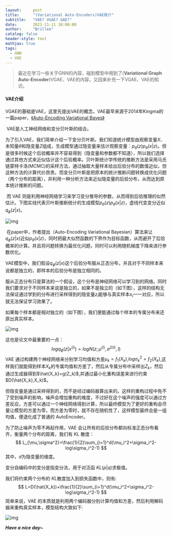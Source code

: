 ```yaml
---
layout:     post
title:      "(Variational Auto-Encoders)VAE简介"
subtitle:   "VAE? VGAE? GAE?"
date:       2021-11-11 10:00:00
author:     "Brillee"
catalog: false
header-style: text
mathjax: true
tags:
  - GNN
  - VAE
---
```




> 最近在学习一些关于GNN的内容，碰到模型中用到了(**Variational Graph Auto-Encoder**)VGAE、VAE的内容，又回来补充一下VGAE、VAE的知识。



#### VAE介绍

​	VGAE的基础是VAE，这里先提出VAE的概念。VAE最早来源于2014年Kingma的一篇paper，[《Auto-Encoding Variational Bayes》](https://arxiv.org/abs/1312.6114)

​	VAE是人工神经网络和变分贝叶斯的结合。



​	为了引入VAE，我们简单介绍一下变分贝叶斯。我们知道统计模型由观察变量$X$、未知量$\theta$和隐变量$Z$组成，生成模型通过隐变量来估计观察变量：$p_\theta(z)p_\theta(x|z)$。但是很多时候这个后验概率并不容易得到（隐变量和参数都不知道），所以我们选择通过其他方式来近似估计这个后验概率。贝叶斯统计学传统的推断方法是采用马氏链蒙特卡洛(MCMC)的采样方法，通过抽取大量样本给出后验分布的数值近似，但这种方法的计算代价昂贵。而变分贝叶斯是把原本的统计推断问题转换成优化问题（两个分布的距离），并利用一种分析方法来近似隐变量的后验分布，从而达到原本统计推断的问题。

​	而 VAE 则是利用神经网络学习来学习变分推导的参数，从而得到后验推理的似然估计。下图实线代表贝叶斯推断统计的生成模型$p_\theta(z)p_\theta(x|z)$，虚线代变变分近似$q_\phi(z|x)$。

![img](https://imgconvert.csdnimg.cn/aHR0cHM6Ly9waWM5NS5vc3MtY24tYmVpamluZy5hbGl5dW5jcy5jb20vcGljLWJlZC8yMDIwMDQyNzA5MDUzNi5wbmc?x-oss-process=image/format,png)





​		在paper中，作者提出（Auto-Encoding Variational Bayesian）算法来让$q_\phi(z|x)$近似$p_\theta(x|z)$，同时把最大似然函数的下界作为目标函数，从而避开了后验概率的计算。并且将问题转换为最优化问题，同时可以利用随机梯度下降来进行参数优化。

VAE模型中，我们假设$q_\phi(z|x)$这个后验分布服从正态分布，并且对于不同样本来说都是独立的，即样本的后验分布是独立相同的。

服从正态分布只是算法的一个假设，这个分布是神经网络可以学习到的网络。同时我们要求对于不同样本来说是独立的，如果不是独立的（如下图），这样的结构无法保证通过学到的分布进行采样得到的隐变量$z_i$能够与真实样本$x_i$一一对应，所以就无法保证学习效果了。

如果每个样本都是相对独立的（如下图），我们便能通过每个样本的专属分布来还原出真实样本。

![img](https://imgconvert.csdnimg.cn/aHR0cHM6Ly9waWM5NS5vc3MtY24tYmVpamluZy5hbGl5dW5jcy5jb20vcGljLWJlZC8yMDIwMDQyNzE5MDk1OS5wbmc?x-oss-process=image/format,png)





这也是论文中最重要的一点：
$$
logq_\phi(z|x^{(i)})=logN(z;\mu^{(i)},\sigma^{2(i)},I)
$$
​		VAE 通过构建两个神经网络来分别学习均值和方差$\mu_k=f_1(X_k)$,$log\sigma_k^2=f_2(X_k)$,这样我们就能得到样本$X_k$的专属均值和方差了，然后从专属分布中采样出$Z_k$，然后通过生成器得到$\hat{X_k}=g(Z_k)$,并通过最小化重构误差来进行约束$D(\hat{X_k},X_k)$。



​		但隐变量是通过采样得到的，而不是经过编码器算出来的。这样的重构过程中免不了受到噪声的影响，噪声会增加重构的难度，不过好在这个噪声的强度可以通过方差反应，方差可以通过一个神经网络得到计算，所以最终模型为了更好的重构会尽量让模型的方差为零，而方差为零时，就不存在随机性了，这样模型最终会是一组均值，便退化成了普通的 AutoEncoder。

为了防止噪声为零不再起作用，VAE 会让所有的后验分布都向标准正态分布看齐，衡量两个分布的距离，我们有 KL 散度：
$$
L_{\mu,\sigma^2}=\frac{1}{2}\sum_{i=1}^d(\mu_i^2+\sigma_i^2-log\sigma_i^2-1)
$$
其中，$d$为隐变量的维度。

变分自编码中的变分是指变分法，用于对泛函 $KL(p|q)$求极值。

我们将约束两个分布的 $KL$散度加入到损失函数中，则有:
$$
L=D(\hat{X_k})+\frac{1}{2}\sum_{i=1}^d(\mu_i^2+\sigma_i^2-log\sigma_i^2-1)
$$
简单来说，VAE 的本质就是利用两个编码器分别计算均值和方差，然后利用解码器来重构真实样本，模型结构大致如下:

![img](https://imgconvert.csdnimg.cn/aHR0cHM6Ly9waWM5NS5vc3MtY24tYmVpamluZy5hbGl5dW5jcy5jb20vcGljLWJlZC8yMDIwMDQyNzIxMzAxNy5wbmc?x-oss-process=image/format,png)





**_Have a nice day~_**
